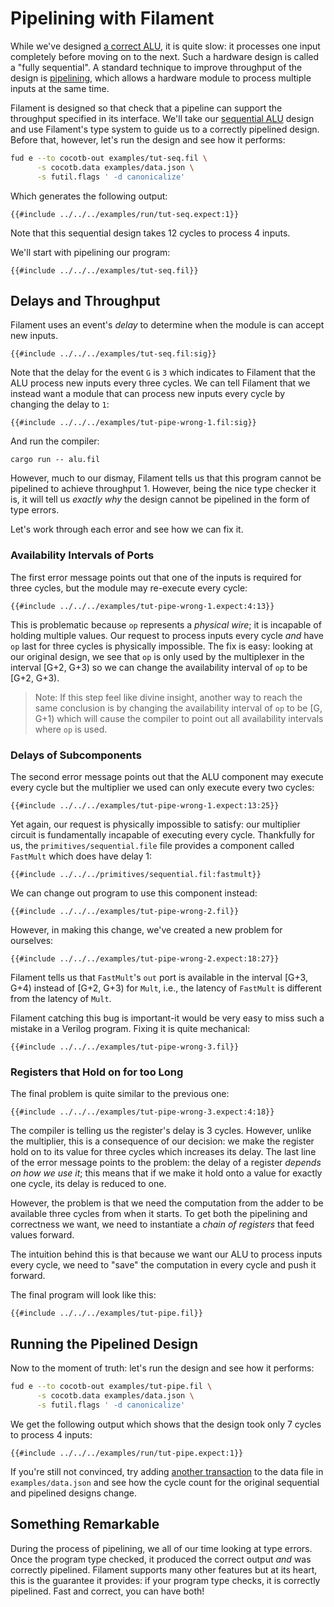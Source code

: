 # Pipelining with Filament

While we've designed [a correct ALU][tut], it is quite slow: it processes one input completely before moving on to the next.
Such a hardware design is called a "fully sequential".
A standard technique to improve throughput of the design is [pipelining][], which allows a hardware module to process multiple inputs at the same time.

Filament is designed so that check that a pipeline can support the throughput specified in its interface.
We'll take our [sequential ALU][seq-alu] design and use Filament's type system to guide us to a correctly pipelined design.
Before that, however, let's run the design and see how it performs:
```bash
fud e --to cocotb-out examples/tut-seq.fil \
      -s cocotb.data examples/data.json \
      -s futil.flags ' -d canonicalize'
```

Which generates the following output:
```
{{#include ../../../examples/run/tut-seq.expect:1}}
```

Note that this sequential design takes 12 cycles to process 4 inputs.

We'll start with pipelining our program:
```filament
{{#include ../../../examples/tut-seq.fil}}
```

## Delays and Throughput

Filament uses an event's *delay* to determine when the module is can accept new inputs.
```filament
{{#include ../../../examples/tut-seq.fil:sig}}
```
Note that the delay for the event `G` is `3` which indicates to Filament that the ALU process new inputs every three cycles.
We can tell Filament that we instead want a module that can process new inputs every cycle by changing the delay to `1`:
```filament
{{#include ../../../examples/tut-pipe-wrong-1.fil:sig}}
```

And run the compiler:
```
cargo run -- alu.fil
```

However, much to our dismay, Filament tells us that this program cannot be pipelined to achieve throughput 1.
However, being the nice type checker it is, it will tell us *exactly why* the design cannot be pipelined in the form of type errors.

Let's work through each error and see how we can fix it.

### Availability Intervals of Ports
The first error message points out that one of the inputs is required for three cycles, but the module may re-execute every cycle:
```
{{#include ../../../examples/tut-pipe-wrong-1.expect:4:13}}
```

This is problematic because `op` represents a *physical wire*; it is incapable of holding multiple values.
Our request to process inputs every cycle *and* have `op` last for three cycles is physically impossible.
The fix is easy: looking at our original design, we see that `op` is only used by the multiplexer in the interval [G+2, G+3) so we can change the availability interval of `op` to be [G+2, G+3).

> Note: If this step feel like divine insight, another way to reach the same conclusion is by changing the availability interval of `op` to be [G, G+1) which will cause the compiler to point out all availability intervals where `op` is used.

### Delays of Subcomponents
The second error message points out that the ALU component may execute every cycle but the multiplier we used can only execute every two cycles:
```
{{#include ../../../examples/tut-pipe-wrong-1.expect:13:25}}
```

Yet again, our request is physically impossible to satisfy: our multiplier circuit is fundamentally incapable of executing every cycle.
Thankfully for us, the `primitives/sequential.file` file provides a component called `FastMult` which does have delay 1:
```filament
{{#include ../../../primitives/sequential.fil:fastmult}}
```

We can change out program to use this component instead:
```filament
{{#include ../../../examples/tut-pipe-wrong-2.fil}}
```

However, in making this change, we've created a new problem for ourselves:
```
{{#include ../../../examples/tut-pipe-wrong-2.expect:18:27}}
```
Filament tells us that `FastMult`'s `out` port is available in the interval [G+3, G+4) instead of [G+2, G+3) for `Mult`, i.e., the latency of `FastMult` is different from the latency of `Mult`.

Filament catching this bug is important-it would be very easy to miss such a mistake in a Verilog program.
Fixing it is quite mechanical:
```filament
{{#include ../../../examples/tut-pipe-wrong-3.fil}}
```

### Registers that Hold on for too Long

The final problem is quite similar to the previous one:
```
{{#include ../../../examples/tut-pipe-wrong-3.expect:4:18}}
```

The compiler is telling us the register's delay is 3 cycles.
However, unlike the multiplier, this is a consequence of our decision: we make the register hold on to its value for three cycles which increases its delay.
The last line of the error message points to the problem: the delay of a register *depends on how we use it*; this means that if we make it hold onto a value for exactly one cycle, its delay is reduced to one.

However, the problem is that we need the computation from the adder to be available three cycles from when it starts.
To get both the pipelining and correctness we want, we need to instantiate a *chain of registers* that feed values forward.

The intuition behind this is that because we want our ALU to process inputs every cycle, we need to "save" the computation in every cycle and push it forward.

The final program will look like this:
```filament
{{#include ../../../examples/tut-pipe.fil}}
```

## Running the Pipelined Design

Now to the moment of truth: let's run the design and see how it performs:
```bash
fud e --to cocotb-out examples/tut-pipe.fil \
      -s cocotb.data examples/data.json \
      -s futil.flags ' -d canonicalize'
```

We get the following output which shows that the design took only 7 cycles to process 4 inputs:
```
{{#include ../../../examples/run/tut-pipe.expect:1}}
```

If you're still not convinced, try adding [another transaction][transaction] to the data file in `examples/data.json` and see how the cycle count for the original sequential and pipelined designs change.

## Something Remarkable

During the process of pipelining, we all of our time looking at type errors.
Once the program type checked, it produced the correct output *and* was correctly pipelined.
Filament supports many other features but at its heart, this is the guarantee it provides: if your program type checks, it is correctly pipelined.
Fast and correct, you can have both!

[tut]: ./tutorial.md
[pipelining]: https://cs.stanford.edu/people/eroberts/courses/soco/projects/risc/pipelining/index.html
[seq-alu]: ./tutorial.md#a-correct-implementation
[transaction]: ./run.md#data-format